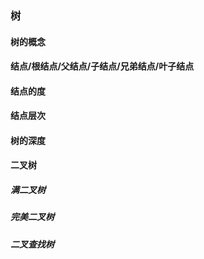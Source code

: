 ### 树
#### 树的概念
#### 结点/根结点/父结点/子结点/兄弟结点/叶子结点
#### 结点的度
#### 结点层次
#### 树的深度
#### 二叉树
##### 满二叉树
##### 完美二叉树
##### 二叉查找树